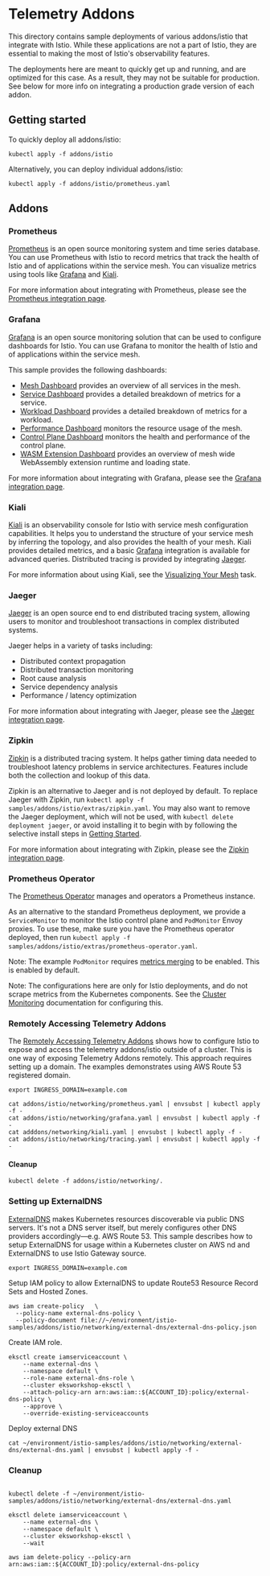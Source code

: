 # Telemetry Addons

This directory contains sample deployments of various addons/istio that integrate with Istio. While these applications
are not a part of Istio, they are essential to making the most of Istio's observability features.

The deployments here are meant to quickly get up and running, and are optimized for this case. As a result,
they may not be suitable for production. See below for more info on integrating a production grade version of each
addon.

## Getting started

To quickly deploy all addons/istio:

```shell script
kubectl apply -f addons/istio
```

Alternatively, you can deploy individual addons/istio:

```shell script
kubectl apply -f addons/istio/prometheus.yaml
```

## Addons

### Prometheus

[Prometheus](https://prometheus.io/) is an open source monitoring system and time series database.
You can use Prometheus with Istio to record metrics that track the health of Istio and of applications within the service mesh.
You can visualize metrics using tools like [Grafana](#grafana) and [Kiali](#kiali).

For more information about integrating with Prometheus, please see the [Prometheus integration page](https://istio.io/docs/ops/integrations/prometheus/).

### Grafana

[Grafana](http://grafana.com/) is an open source monitoring solution that can be used to configure dashboards for Istio.
You can use Grafana to monitor the health of Istio and of applications within the service mesh.

This sample provides the following dashboards:

* [Mesh Dashboard](https://grafana.com/grafana/dashboards/7639) provides an overview of all services in the mesh.
* [Service Dashboard](https://grafana.com/grafana/dashboards/7636) provides a detailed breakdown of metrics for a service.
* [Workload Dashboard](https://grafana.com/grafana/dashboards/7630) provides a detailed breakdown of metrics for a workload.
* [Performance Dashboard](https://grafana.com/grafana/dashboards/11829) monitors the resource usage of the mesh.
* [Control Plane Dashboard](https://grafana.com/grafana/dashboards/7645) monitors the health and performance of the control plane.
* [WASM Extension Dashboard](https://grafana.com/grafana/dashboards/13277) provides an overview of mesh wide WebAssembly extension runtime and loading state.

For more information about integrating with Grafana, please see the [Grafana integration page](https://istio.io/docs/ops/integrations/grafana/).

### Kiali

[Kiali](https://kiali.io/) is an observability console for Istio with service mesh configuration capabilities.
It helps you to understand the structure of your service mesh by inferring the topology, and also provides the health of your mesh.
Kiali provides detailed metrics, and a basic [Grafana](#grafana) integration is available for advanced queries.
Distributed tracing is provided by integrating [Jaeger](#jaeger).

For more information about using Kiali, see the [Visualizing Your Mesh](https://istio.io/docs/tasks/observability/kiali/) task.

### Jaeger

[Jaeger](https://www.jaegertracing.io/) is an open source end to end distributed tracing system, allowing users to monitor and troubleshoot transactions in complex distributed systems.

Jaeger helps in a variety of tasks including:

* Distributed context propagation
* Distributed transaction monitoring
* Root cause analysis
* Service dependency analysis
* Performance / latency optimization

For more information about integrating with Jaeger, please see the [Jaeger integration page](https://istio.io/docs/tasks/observability/distributed-tracing/jaeger/).

### Zipkin

[Zipkin](https://zipkin.io/) is a distributed tracing system. It helps gather timing data needed to troubleshoot latency problems in service architectures. Features include both the collection and lookup of this data.

Zipkin is an alternative to Jaeger and is not deployed by default. To replace Jaeger with Zipkin, run `kubectl apply -f samples/addons/istio/extras/zipkin.yaml`.
You may also want to remove the Jaeger deployment, which will not be used, with `kubectl delete deployment jaeger`, or avoid installing it
to begin with by following the selective install steps in [Getting Started](#getting-started).

For more information about integrating with Zipkin, please see the [Zipkin integration page](https://istio.io/docs/tasks/observability/distributed-tracing/zipkin/).

### Prometheus Operator

The [Prometheus Operator](https://github.com/coreos/prometheus-operator) manages and operators a Prometheus instance.

As an alternative to the standard Prometheus deployment, we provide a `ServiceMonitor` to monitor the Istio control plane and `PodMonitor`
Envoy proxies. To use these, make sure you have the Prometheus operator deployed, then run `kubectl apply -f samples/addons/istio/extras/prometheus-operator.yaml`.

Note: The example `PodMonitor` requires [metrics merging](https://istio.io/latest/docs/ops/integrations/prometheus/#option-1-metrics-merging) to be enabled. This is enabled by default.

Note: The configurations here are only for Istio deployments, and do not scrape metrics from the Kubernetes components. See the [Cluster Monitoring](https://coreos.com/operators/prometheus/docs/latest/user-guides/cluster-monitoring.html) documentation for configuring this.

### Remotely Accessing Telemetry Addons

The [Remotely Accessing Telemetry Addons](https://istio.io/latest/docs/tasks/observability/gateways/) shows how to configure Istio to expose and access the telemetry addons/istio outside of a cluster. This is one way of exposing Telemetry Addons remotely. This approach requires setting up a domain. The examples demonstrates using AWS Route 53 registered domain.

```shellscript
export INGRESS_DOMAIN=example.com
```

```shellscript
cat addons/istio/networking/prometheus.yaml | envsubst | kubectl apply -f -
cat addons/istio/networking/grafana.yaml | envsubst | kubectl apply -f -
cat adddons/networking/kiali.yaml | envsubst | kubectl apply -f -
cat addons/istio/networking/tracing.yaml | envsubst | kubectl apply -f -
```

#### Cleanup
```shellscript 
kubectl delete -f addons/istio/networking/.
```

### Setting up ExternalDNS
[ExternalDNS](https://github.com/kubernetes-sigs/external-dns) makes Kubernetes resources discoverable via public DNS servers. It's not a DNS server itself, but merely configures other DNS providers accordingly—e.g. AWS Route 53. This sample describes how to setup ExternalDNS for usage within a Kubernetes cluster on AWS
nd and ExternalDNS to use Istio Gateway source. 

```shellscript
export INGRESS_DOMAIN=example.com
```

Setup IAM policy to allow ExternalDNS to update Route53 Resource Record Sets and Hosted Zones.

```shellscript
aws iam create-policy   \
  --policy-name external-dns-policy \
  --policy-document file://~/environment/istio-samples/addons/istio/networking/external-dns/external-dns-policy.json
```

Create IAM role.

```shellscript
eksctl create iamserviceaccount \
    --name external-dns \
    --namespace default \
    --role-name external-dns-role \
    --cluster eksworkshop-eksctl \
    --attach-policy-arn arn:aws:iam::${ACCOUNT_ID}:policy/external-dns-policy \
    --approve \
    --override-existing-serviceaccounts
```

Deploy external DNS
```shellscript
cat ~/environment/istio-samples/addons/istio/networking/external-dns/external-dns.yaml | envsubst | kubectl apply -f -
```

### Cleanup
  
```shellscript

kubectl delete -f ~/environment/istio-samples/addons/istio/networking/external-dns/external-dns.yaml

eksctl delete iamserviceaccount \
    --name external-dns \
    --namespace default \
    --cluster eksworkshop-eksctl \
    --wait

aws iam delete-policy --policy-arn arn:aws:iam::${ACCOUNT_ID}:policy/external-dns-policy
```
